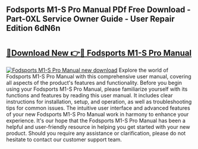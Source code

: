 ## Fodsports M1-S Pro Manual PDf Free Download - Part-0XL Service Owner Guide - User Repair Edition 6dN6n

# <h2><a href="http://cf28574.oget.top/?id=Fodsports+M1-S+Pro+Manual">🔗Download New 👉🔴 Fodsports M1-S Pro Manual</a></h2>

[![Fodsports M1-S Pro Manual new download](https://i.imgur.com/5g1atiW.png)](http://cf28574.oget.top/?id=Fodsports+M1-S+Pro+Manual)
Explore the world of Fodsports M1-S Pro Manual with this comprehensive user manual, covering all aspects of the product's features and functionality. Before you begin using your Fodsports M1-S Pro Manual, please familiarize yourself with its functions and features by reading this user manual. It includes clear instructions for installation, setup, and operation, as well as troubleshooting tips for common issues. The intuitive user interface and advanced features of your new Fodsports M1-S Pro Manual work in harmony to enhance your experience. It's our hope that the Fodsports M1-S Pro Manual has been a helpful and user-friendly resource in helping you get started with your new product. Should you require any assistance or clarification, please do not hesitate to contact our customer support team.
